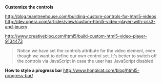 **Customize the controls**

http://blog.teamtreehouse.com/building-custom-controls-for-html5-videos   
http://dev.opera.com/articles/view/custom-html5-video-player-with-css3-and-jquery 
  
http://www.creativebloq.com/html5/build-custom-html5-video-player-9134473 
> Notice we have set the controls attribute for the video element, even though we want to define our own control set. It's better to switch off the controls via JavaScript in case the user has JavaScript disabled.


**How to style a progress bar** 
http://www.hongkiat.com/blog/html5-progress-bar/

